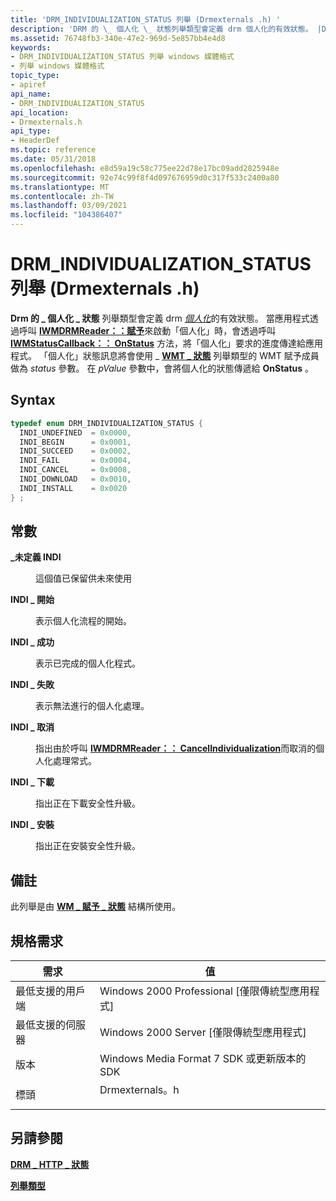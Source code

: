 ```yaml
---
title: 'DRM_INDIVIDUALIZATION_STATUS 列舉 (Drmexternals .h) '
description: 'DRM 的 \_ 個人化 \_ 狀態列舉類型會定義 drm 個人化的有效狀態。 |DRM_INDIVIDUALIZATION_STATUS 列舉 (Drmexternals .h) '
ms.assetid: 76748fb3-340e-47e2-969d-5e857bb4e4d8
keywords:
- DRM_INDIVIDUALIZATION_STATUS 列舉 windows 媒體格式
- 列舉 windows 媒體格式
topic_type:
- apiref
api_name:
- DRM_INDIVIDUALIZATION_STATUS
api_location:
- Drmexternals.h
api_type:
- HeaderDef
ms.topic: reference
ms.date: 05/31/2018
ms.openlocfilehash: e8d59a19c58c775ee22d78e17bc09add2825948e
ms.sourcegitcommit: 92e74c99f8f4d097676959d0c317f533c2400a80
ms.translationtype: MT
ms.contentlocale: zh-TW
ms.lasthandoff: 03/09/2021
ms.locfileid: "104386407"
---
```

# <a name="drm_individualization_status-enumeration-drmexternalsh"></a>DRM_INDIVIDUALIZATION_STATUS 列舉 (Drmexternals .h) 

**Drm 的 \_ 個人化 \_ 狀態** 列舉類型會定義 drm [*個人化*](wmformat-glossary.md)的有效狀態。 當應用程式透過呼叫 [**IWMDRMReader：：賦予**](/previous-versions/windows/desktop/api/Wmsdkidl/nf-wmsdkidl-iwmdrmreader-individualize)來啟動「個人化」時，會透過呼叫 [**IWMStatusCallback：： OnStatus**](/previous-versions/windows/desktop/api/Wmsdkidl/nf-wmsdkidl-iwmstatuscallback-onstatus) 方法，將「個人化」要求的進度傳達給應用程式。 「個人化」狀態訊息將會使用 \_ [**WMT \_ 狀態**](/previous-versions/windows/desktop/api/Wmsdkidl/ne-wmsdkidl-wmt_status) 列舉類型的 WMT 賦予成員做為 *status* 參數。 在 *pValue* 參數中，會將個人化的狀態傳遞給 **OnStatus** 。

## <a name="syntax"></a>Syntax


```C++
typedef enum DRM_INDIVIDUALIZATION_STATUS { 
  INDI_UNDEFINED  = 0x0000,
  INDI_BEGIN      = 0x0001,
  INDI_SUCCEED    = 0x0002,
  INDI_FAIL       = 0x0004,
  INDI_CANCEL     = 0x0008,
  INDI_DOWNLOAD   = 0x0010,
  INDI_INSTALL    = 0x0020
} ;
```



## <a name="constants"></a>常數

<dl> <dt>

<span id="INDI_UNDEFINED"></span><span id="indi_undefined"></span>**\_未定義 INDI**
</dt> <dd>

這個值已保留供未來使用

</dd> <dt>

<span id="INDI_BEGIN"></span><span id="indi_begin"></span>**INDI \_ 開始**
</dt> <dd>

表示個人化流程的開始。

</dd> <dt>

<span id="INDI_SUCCEED"></span><span id="indi_succeed"></span>**INDI \_ 成功**
</dt> <dd>

表示已完成的個人化程式。

</dd> <dt>

<span id="INDI_FAIL"></span><span id="indi_fail"></span>**INDI \_ 失敗**
</dt> <dd>

表示無法進行的個人化處理。

</dd> <dt>

<span id="INDI_CANCEL"></span><span id="indi_cancel"></span>**INDI \_ 取消**
</dt> <dd>

指出由於呼叫 [**IWMDRMReader：： CancelIndividualization**](/previous-versions/windows/desktop/api/Wmsdkidl/nf-wmsdkidl-iwmdrmreader-cancelindividualization)而取消的個人化處理常式。

</dd> <dt>

<span id="INDI_DOWNLOAD"></span><span id="indi_download"></span>**INDI \_ 下載**
</dt> <dd>

指出正在下載安全性升級。

</dd> <dt>

<span id="INDI_INSTALL"></span><span id="indi_install"></span>**INDI \_ 安裝**
</dt> <dd>

指出正在安裝安全性升級。

</dd> </dl>

## <a name="remarks"></a>備註

此列舉是由 [**WM \_ 賦予 \_ 狀態**](wm-individualize-status.md) 結構所使用。

## <a name="requirements"></a>規格需求



| 需求 | 值 |
|-------------------------------------|-------------------------------------------------------------------------------------------|
| 最低支援的用戶端<br/> | Windows 2000 Professional \[僅限傳統型應用程式\]<br/>                                |
| 最低支援的伺服器<br/> | Windows 2000 Server \[僅限傳統型應用程式\]<br/>                                      |
| 版本<br/>                  | Windows Media Format 7 SDK 或更新版本的 SDK<br/>                       |
| 標頭<br/>                   | <dl> <dt>Drmexternals。h</dt> </dl> |



## <a name="see-also"></a>另請參閱

<dl> <dt>

[**DRM \_ HTTP \_ 狀態**](drm-http-status.md)
</dt> <dt>

[**列舉類型**](enumeration-types.md)
</dt> </dl>

 

 





